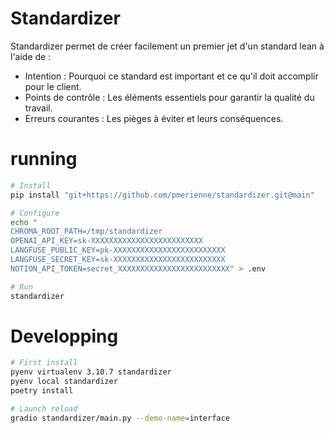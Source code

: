 # Standardizer
Standardizer permet de créer facilement un premier jet d'un standard lean à l'aide de :
- Intention : Pourquoi ce standard est important et ce qu'il doit accomplir pour le client.
- Points de contrôle : Les éléments essentiels pour garantir la qualité du travail.
- Erreurs courantes : Les pièges à éviter et leurs conséquences.

# running
```bash
# Install
pip install "git+https://github.com/pmerienne/standardizer.git@main"

# Configure
echo "
CHROMA_ROOT_PATH=/tmp/standardizer
OPENAI_API_KEY=sk-XXXXXXXXXXXXXXXXXXXXXXXXX
LANGFUSE_PUBLIC_KEY=pk-XXXXXXXXXXXXXXXXXXXXXXXXX
LANGFUSE_SECRET_KEY=sk-XXXXXXXXXXXXXXXXXXXXXXXXX
NOTION_API_TOKEN=secret_XXXXXXXXXXXXXXXXXXXXXXXXX" > .env

# Run
standardizer
```


# Developping
```bash
# First install
pyenv virtualenv 3.10.7 standardizer
pyenv local standardizer
poetry install

# Launch reload
gradio standardizer/main.py --demo-name=interface
```